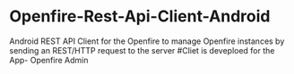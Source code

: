 # Openfire-Rest-Api-Client-Android
Android REST API Client for the Openfire to manage Openfire instances by sending an REST/HTTP request to the server
#Cliet is deveploed for the App- Openfire Admin
